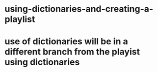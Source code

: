 # using-dictionaries-and-creating-a-playlist
# use of dictionaries will be in a different branch from the playist  using dictionaries
